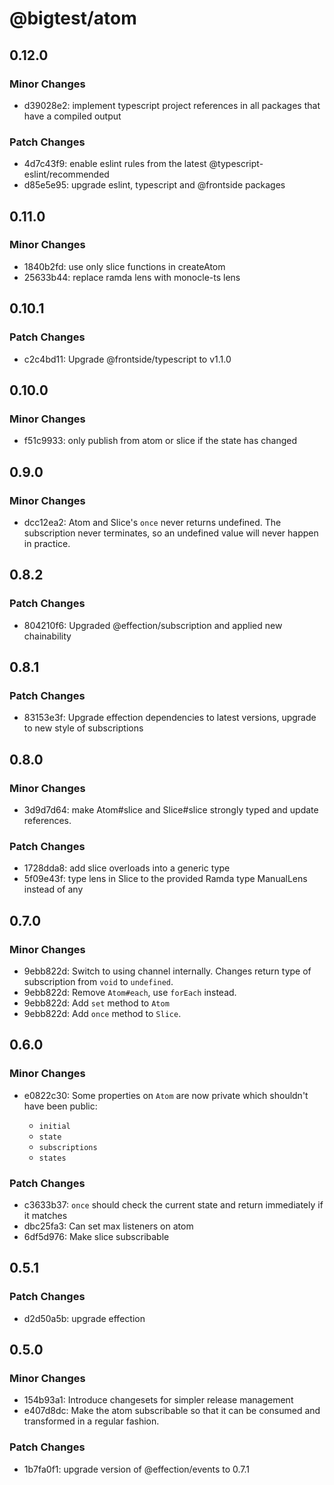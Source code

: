 # @bigtest/atom

## 0.12.0

### Minor Changes

- d39028e2: implement typescript project references in all packages that have a compiled output

### Patch Changes

- 4d7c43f9: enable eslint rules from the latest @typescript-eslint/recommended
- d85e5e95: upgrade eslint, typescript and @frontside packages

## 0.11.0

### Minor Changes

- 1840b2fd: use only slice functions in createAtom
- 25633b44: replace ramda lens with monocle-ts lens

## 0.10.1

### Patch Changes

- c2c4bd11: Upgrade @frontside/typescript to v1.1.0

## 0.10.0

### Minor Changes

- f51c9933: only publish from atom or slice if the state has changed

## 0.9.0

### Minor Changes

- dcc12ea2: Atom and Slice's `once` never returns undefined. The subscription never terminates, so an undefined value will never happen in practice.

## 0.8.2

### Patch Changes

- 804210f6: Upgraded @effection/subscription and applied new chainability

## 0.8.1

### Patch Changes

- 83153e3f: Upgrade effection dependencies to latest versions, upgrade to new style of subscriptions

## 0.8.0

### Minor Changes

- 3d9d7d64: make Atom#slice and Slice#slice strongly typed and update references.

### Patch Changes

- 1728dda8: add slice overloads into a generic type
- 5f09e43f: type lens in Slice to the provided Ramda type ManualLens instead of any

## 0.7.0

### Minor Changes

- 9ebb822d: Switch to using channel internally. Changes return type of subscription from `void` to `undefined`.
- 9ebb822d: Remove `Atom#each`, use `forEach` instead.
- 9ebb822d: Add `set` method to `Atom`
- 9ebb822d: Add `once` method to `Slice`.

## 0.6.0

### Minor Changes

- e0822c30: Some properties on `Atom` are now private which shouldn't have been public:

  - `initial`
  - `state`
  - `subscriptions`
  - `states`

### Patch Changes

- c3633b37: `once` should check the current state and return immediately if it matches
- dbc25fa3: Can set max listeners on atom
- 6df5d976: Make slice subscribable

## 0.5.1

### Patch Changes

- d2d50a5b: upgrade effection

## 0.5.0

### Minor Changes

- 154b93a1: Introduce changesets for simpler release management
- e407d8dc: Make the atom subscribable so that it can be consumed and transformed
  in a regular fashion.

### Patch Changes

- 1b7fa0f1: upgrade version of @effection/events to 0.7.1
